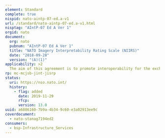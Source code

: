 ```yaml
---
element: Standard
complete: true
nispid: nato-aintp-07-ed.a-v1
url: /standard/nato-aintp-07-ed.a-v1.html
nisptag: "AIntP-07 Ed A Ver 1"
orgid: nato
document:
  org: nato
  pubnum: "AIntP-07 Ed A Ver 1"
  title: "NATO Imagery Interpretability Rating Scale (NIIRS)"
  date: "2018-09-28"
  version: "(A)(1)"
applicability: >2
  The aim of this agreement is to promote interoperability for the exchange of data among North Atlantic Treaty Organisation (NATO) Intelligence, Surveillance, and Reconnaissance (ISR) Systems. The NATO Imagery Interpretability Rating Scales allow for the evaluation of imagery quality and use of a consistent measure for such evaluations. Imagery deposited in libraries can be accessed with confidence in the consistency of quality measures.
rp: mc-mcjsb-jint-jisrp
status:
  uri: https://nso.nato.int/
  history: 
    - flag: added
      date: 2019-11-29
      rfcp: 
      version: 13.0
uuid: a6886160-7b9a-4b34-9c60-e3a02913ee9c
coverdocument:
  - nato-stanag7194ed2
consumers:
  - bsp-Infrastructure_Services
---
```


